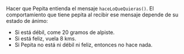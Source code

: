 Hacer que Pepita entienda el mensaje `haceLoQueQuieras()`. El comportamiento que tiene pepita al recibir ese mensaje depende de su estado de ánimo:

- Si está débil, come 20 gramos de alpiste.
- Si está feliz, vuela 8 kms. 
- Si Pepita no está ni débil ni feliz, entonces no hace nada.
